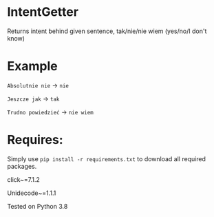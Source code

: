 # IntentGetter

Returns intent behind given sentence, tak/nie/nie wiem (yes/no/I don't know)

Example
======
`Absolutnie nie` &#8594; `nie`

`Jeszcze jak` &#8594; `tak`

`Trudno powiedzieć` &#8594; `nie wiem`

Requires:
=====
Simply use `pip install -r requirements.txt` to download all required packages.

click~=7.1.2

Unidecode~=1.1.1

Tested on Python 3.8
